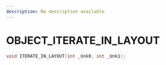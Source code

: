 ```yaml
---
description: No description available 
---
```


# OBJECT\_ITERATE_IN_LAYOUT

```cpp
void ITERATE_IN_LAYOUT(int _Unk0, int _Unk1);
```